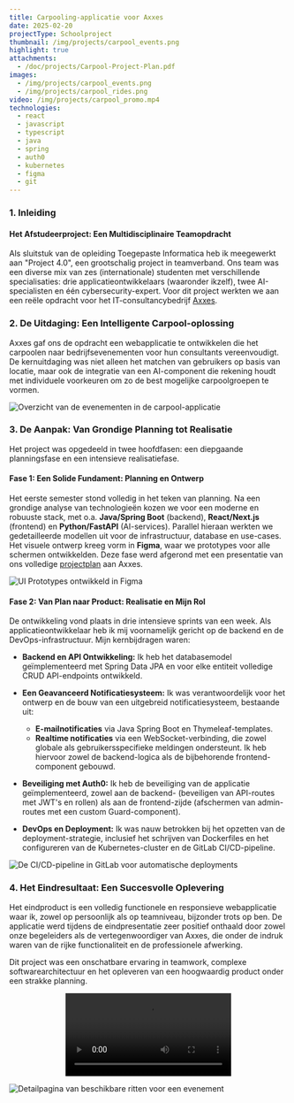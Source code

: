 ```yaml
---
title: Carpooling-applicatie voor Axxes
date: 2025-02-20
projectType: Schoolproject
thumbnail: /img/projects/carpool_events.png
highlight: true
attachments:
  - /doc/projects/Carpool-Project-Plan.pdf
images:
  - /img/projects/carpool_events.png
  - /img/projects/carpool_rides.png
video: /img/projects/carpool_promo.mp4
technologies:
  - react
  - javascript
  - typescript
  - java
  - spring
  - auth0
  - kubernetes
  - figma
  - git
---
```


### 1. Inleiding

#### Het Afstudeerproject: Een Multidisciplinaire Teamopdracht

Als sluitstuk van de opleiding Toegepaste Informatica heb ik meegewerkt aan "Project 4.0", een grootschalig project in teamverband. Ons team was een diverse mix van zes (internationale) studenten met verschillende specialisaties: drie applicatieontwikkelaars (waaronder ikzelf), twee AI-specialisten en één cybersecurity-expert. Voor dit project werkten we aan een reële opdracht voor het IT-consultancybedrijf [Axxes](https://axxes.com/).

### 2. De Uitdaging: Een Intelligente Carpool-oplossing

Axxes gaf ons de opdracht een webapplicatie te ontwikkelen die het carpoolen naar bedrijfsevenementen voor hun consultants vereenvoudigt. De kernuitdaging was niet alleen het matchen van gebruikers op basis van locatie, maar ook de integratie van een AI-component die rekening houdt met individuele voorkeuren om zo de best mogelijke carpoolgroepen te vormen.

![Overzicht van de evenementen in de carpool-applicatie](/img/projects/carpool_events.png)

### 3. De Aanpak: Van Grondige Planning tot Realisatie

Het project was opgedeeld in twee hoofdfasen: een diepgaande planningsfase en een intensieve realisatiefase.

#### Fase 1: Een Solide Fundament: Planning en Ontwerp

Het eerste semester stond volledig in het teken van planning. Na een grondige analyse van technologieën kozen we voor een moderne en robuuste stack, met o.a. **Java/Spring Boot** (backend), **React/Next.js** (frontend) en **Python/FastAPI** (AI-services). Parallel hieraan werkten we gedetailleerde modellen uit voor de infrastructuur, database en use-cases. Het visuele ontwerp kreeg vorm in **Figma**, waar we prototypes voor alle schermen ontwikkelden. Deze fase werd afgerond met een presentatie van ons volledige [projectplan](/doc/projects/Carpool-Project-Plan.pdf) aan Axxes.

![UI Prototypes ontwikkeld in Figma](/img/projects/carpool_prototypes.png)

#### Fase 2: Van Plan naar Product: Realisatie en Mijn Rol

De ontwikkeling vond plaats in drie intensieve sprints van een week. Als applicatieontwikkelaar heb ik mij voornamelijk gericht op de backend en de DevOps-infrastructuur. Mijn kernbijdragen waren:

- **Backend en API Ontwikkeling:** Ik heb het databasemodel geïmplementeerd met Spring Data JPA en voor elke entiteit volledige CRUD API-endpoints ontwikkeld.

- **Een Geavanceerd Notificatiesysteem:** Ik was verantwoordelijk voor het ontwerp en de bouw van een uitgebreid notificatiesysteem, bestaande uit:

  - **E-mailnotificaties** via Java Spring Boot en Thymeleaf-templates.
  - **Realtime notificaties** via een WebSocket-verbinding, die zowel globale als gebruikersspecifieke meldingen ondersteunt. Ik heb hiervoor zowel de backend-logica als de bijbehorende frontend-component gebouwd.

- **Beveiliging met Auth0:** Ik heb de beveiliging van de applicatie geïmplementeerd, zowel aan de backend- (beveiligen van API-routes met JWT's en rollen) als aan de frontend-zijde (afschermen van admin-routes met een custom Guard-component).

- **DevOps en Deployment:** Ik was nauw betrokken bij het opzetten van de deployment-strategie, inclusief het schrijven van Dockerfiles en het configureren van de Kubernetes-cluster en de GitLab CI/CD-pipeline.

![De CI/CD-pipeline in GitLab voor automatische deployments](/img/projects/carpool_pipeline.png)

### 4. Het Eindresultaat: Een Succesvolle Oplevering

Het eindproduct is een volledig functionele en responsieve webapplicatie waar ik, zowel op persoonlijk als op teamniveau, bijzonder trots op ben. De applicatie werd tijdens de eindpresentatie zeer positief onthaald door zowel onze begeleiders als de vertegenwoordiger van Axxes, die onder de indruk waren van de rijke functionaliteit en de professionele afwerking.

Dit project was een onschatbare ervaring in teamwork, complexe softwarearchitectuur en het opleveren van een hoogwaardig product onder een strakke planning.

<video style="max-width: 100%; max-height: 600px; display: block; margin: auto;" src="/img/projects/carpool_promo.mp4" controls loop aria-label="Promotievideo applicatie"></video>

![Detailpagina van beschikbare ritten voor een evenement](/img/projects/carpool_rides.png)
